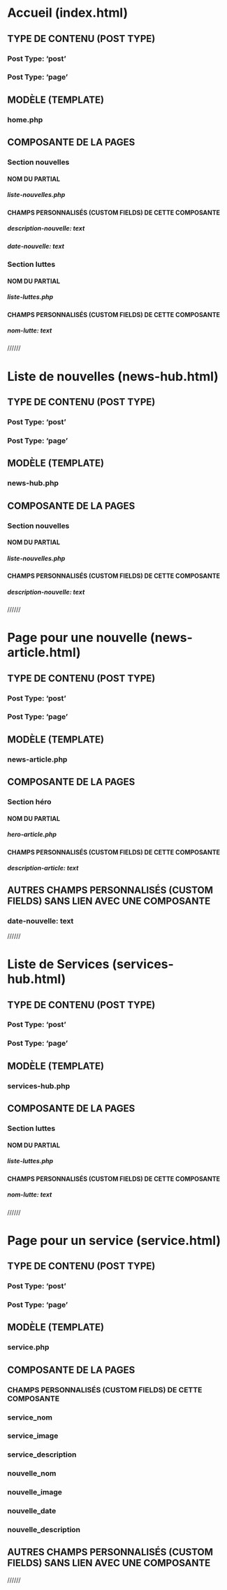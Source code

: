 # Accueil (index.html)
## TYPE DE CONTENU (POST TYPE)
### Post Type: ‘post’
### Post Type: ‘page’

## MODÈLE (TEMPLATE)
### home.php

## COMPOSANTE DE LA PAGES
### Section nouvelles
#### NOM DU PARTIAL
##### liste-nouvelles.php

#### CHAMPS PERSONNALISÉS (CUSTOM FIELDS) DE CETTE COMPOSANTE
##### description-nouvelle: text

##### date-nouvelle: text

### Section luttes
#### NOM DU PARTIAL
##### liste-luttes.php

#### CHAMPS PERSONNALISÉS (CUSTOM FIELDS) DE CETTE COMPOSANTE
##### nom-lutte: text

//////

# Liste de nouvelles (news-hub.html)
## TYPE DE CONTENU (POST TYPE)
### Post Type: ‘post’

### Post Type: ‘page’

## MODÈLE (TEMPLATE)
### news-hub.php

## COMPOSANTE DE LA PAGES
### Section nouvelles
#### NOM DU PARTIAL
##### liste-nouvelles.php

#### CHAMPS PERSONNALISÉS (CUSTOM FIELDS) DE CETTE COMPOSANTE
##### description-nouvelle: text

//////

# Page pour une nouvelle (news-article.html)
## TYPE DE CONTENU (POST TYPE)
### Post Type: ‘post’

### Post Type: ‘page’

## MODÈLE (TEMPLATE)
### news-article.php

## COMPOSANTE DE LA PAGES
### Section héro
#### NOM DU PARTIAL
##### hero-article.php

#### CHAMPS PERSONNALISÉS (CUSTOM FIELDS) DE CETTE COMPOSANTE
##### description-article: text

## AUTRES CHAMPS PERSONNALISÉS (CUSTOM FIELDS) SANS LIEN AVEC UNE COMPOSANTE
### date-nouvelle: text

//////

# Liste de Services (services-hub.html)
## TYPE DE CONTENU (POST TYPE)
### Post Type: ‘post’

### Post Type: ‘page’

## MODÈLE (TEMPLATE)
### services-hub.php

## COMPOSANTE DE LA PAGES
### Section luttes
#### NOM DU PARTIAL
##### liste-luttes.php

#### CHAMPS PERSONNALISÉS (CUSTOM FIELDS) DE CETTE COMPOSANTE
##### nom-lutte: text

//////

# Page pour un service (service.html)
## TYPE DE CONTENU (POST TYPE)
### Post Type: ‘post’
### Post Type: ‘page’
## MODÈLE (TEMPLATE)
### service.php
## COMPOSANTE DE LA PAGES
### CHAMPS PERSONNALISÉS (CUSTOM FIELDS) DE CETTE COMPOSANTE
### service_nom
### service_image
### service_description
### nouvelle_nom
### nouvelle_image
### nouvelle_date
### nouvelle_description
## AUTRES CHAMPS PERSONNALISÉS (CUSTOM FIELDS) SANS LIEN AVEC UNE COMPOSANTE

//////